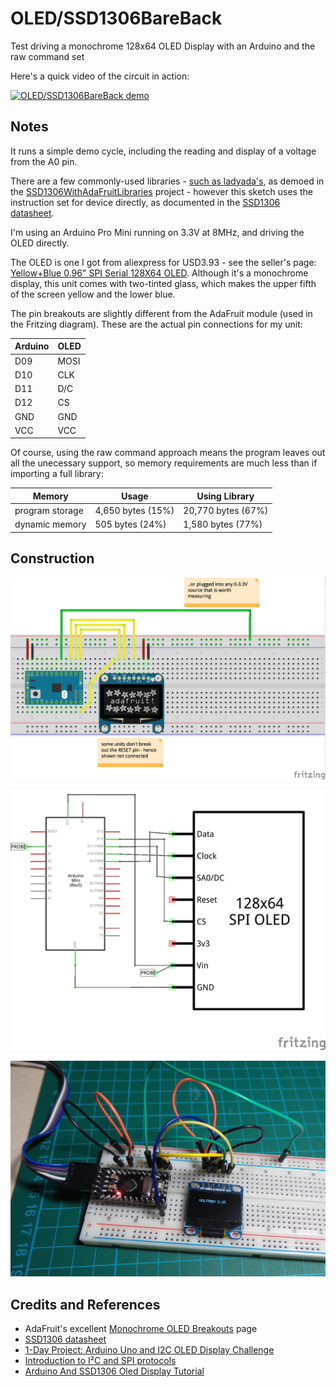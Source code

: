 # OLED/SSD1306BareBack

Test driving a monochrome 128x64 OLED Display with an Arduino and the raw command set

Here's a quick video of the circuit in action:

[![OLED/SSD1306BareBack demo](http://img.youtube.com/vi/nOg80VcqZtc/0.jpg)](http://www.youtube.com/watch?v=nOg80VcqZtc)

## Notes

It runs a simple demo cycle, including the reading and display of a voltage from the A0 pin.

There are a few commonly-used libraries - [such as ladyada's](https://github.com/adafruit/Adafruit_SSD1306),
as demoed in the [SSD1306WithAdaFruitLibraries](../SSD1306WithAdaFruitLibraries) project -
however this sketch uses the instruction set for device directly, as documented in the [SSD1306 datasheet](https://www.adafruit.com/datasheets/SSD1306.pdf).

I'm using an Arduino Pro Mini running on 3.3V at 8MHz, and driving the OLED directly.

The OLED is one I got from aliexpress for USD3.93 - see the seller's page: [Yellow+Blue 0.96" SPI Serial 128X64 OLED](http://www.aliexpress.com/item/M89-Free-Shipping-Yellow-Blue-0-96-SPI-Serial-128X64-OLED-LCD-Display-Module-for-Arduino/32245505493.html). Although it's a monochrome display, this unit comes with two-tinted glass, which makes the upper fifth of the screen yellow and the lower blue.


The pin breakouts are slightly different from the AdaFruit module (used in the Fritzing diagram). These are the actual pin connections for my unit:

| Arduino | OLED |
|---------|------|
| D09     | MOSI |
| D10     | CLK  |
| D11     | D/C  |
| D12     | CS   |
| GND     | GND  |
| VCC     | VCC  |


Of course, using the raw command approach means the program leaves out all the unecessary support, so memory requirements
are much less than if importing a full library:

| Memory          | Usage             | Using Library      |
|-----------------|-------------------|--------------------|
| program storage | 4,650 bytes (15%) | 20,770 bytes (67%) |
| dynamic memory  | 505 bytes (24%)   | 1,580 bytes (77%)  |


## Construction

![The Breadboard](./assets/SSD1306BareBack_bb.jpg?raw=true)

![The Schematic](./assets/SSD1306BareBack_schematic.jpg?raw=true)

![The Build](./assets/SSD1306BareBack_build.jpg?raw=true)

## Credits and References
* AdaFruit's excellent [Monochrome OLED Breakouts](https://learn.adafruit.com/monochrome-oled-breakouts/overview) page
* [SSD1306 datasheet](https://www.adafruit.com/datasheets/SSD1306.pdf)
* [1-Day Project: Arduino Uno and I2C OLED Display Challenge](https://www.youtube.com/watch?v=VEZGn0zYHiE)
* [Introduction to I²C and SPI protocols](http://www.byteparadigm.com/applications/introduction-to-i2c-and-spi-protocols/)
* [Arduino And SSD1306 Oled Display Tutorial](https://www.youtube.com/watch?v=mggDYVzS-Xs)